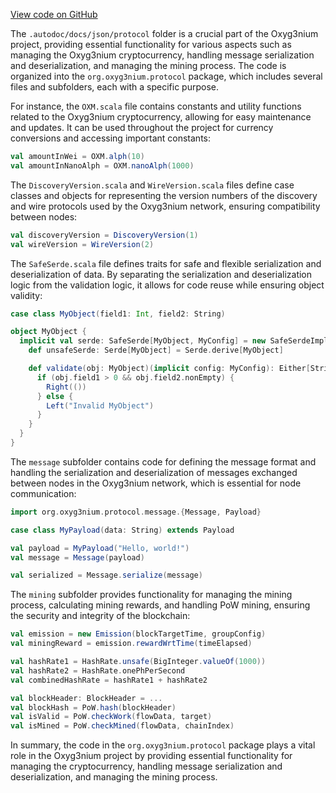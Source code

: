 [View code on GitHub](https://github.com/oxyg3nium/oxyg3nium/.autodoc/docs/json/protocol)

The `.autodoc/docs/json/protocol` folder is a crucial part of the Oxyg3nium project, providing essential functionality for various aspects such as managing the Oxyg3nium cryptocurrency, handling message serialization and deserialization, and managing the mining process. The code is organized into the `org.oxyg3nium.protocol` package, which includes several files and subfolders, each with a specific purpose.

For instance, the `OXM.scala` file contains constants and utility functions related to the Oxyg3nium cryptocurrency, allowing for easy maintenance and updates. It can be used throughout the project for currency conversions and accessing important constants:

```scala
val amountInWei = OXM.alph(10)
val amountInNanoAlph = OXM.nanoAlph(1000)
```

The `DiscoveryVersion.scala` and `WireVersion.scala` files define case classes and objects for representing the version numbers of the discovery and wire protocols used by the Oxyg3nium network, ensuring compatibility between nodes:

```scala
val discoveryVersion = DiscoveryVersion(1)
val wireVersion = WireVersion(2)
```

The `SafeSerde.scala` file defines traits for safe and flexible serialization and deserialization of data. By separating the serialization and deserialization logic from the validation logic, it allows for code reuse while ensuring object validity:

```scala
case class MyObject(field1: Int, field2: String)

object MyObject {
  implicit val serde: SafeSerde[MyObject, MyConfig] = new SafeSerdeImpl[MyObject, MyConfig] {
    def unsafeSerde: Serde[MyObject] = Serde.derive[MyObject]

    def validate(obj: MyObject)(implicit config: MyConfig): Either[String, Unit] = {
      if (obj.field1 > 0 && obj.field2.nonEmpty) {
        Right(())
      } else {
        Left("Invalid MyObject")
      }
    }
  }
}
```

The `message` subfolder contains code for defining the message format and handling the serialization and deserialization of messages exchanged between nodes in the Oxyg3nium network, which is essential for node communication:

```scala
import org.oxyg3nium.protocol.message.{Message, Payload}

case class MyPayload(data: String) extends Payload

val payload = MyPayload("Hello, world!")
val message = Message(payload)

val serialized = Message.serialize(message)
```

The `mining` subfolder provides functionality for managing the mining process, calculating mining rewards, and handling PoW mining, ensuring the security and integrity of the blockchain:

```scala
val emission = new Emission(blockTargetTime, groupConfig)
val miningReward = emission.rewardWrtTime(timeElapsed)

val hashRate1 = HashRate.unsafe(BigInteger.valueOf(1000))
val hashRate2 = HashRate.onePhPerSecond
val combinedHashRate = hashRate1 + hashRate2

val blockHeader: BlockHeader = ...
val blockHash = PoW.hash(blockHeader)
val isValid = PoW.checkWork(flowData, target)
val isMined = PoW.checkMined(flowData, chainIndex)
```

In summary, the code in the `org.oxyg3nium.protocol` package plays a vital role in the Oxyg3nium project by providing essential functionality for managing the cryptocurrency, handling message serialization and deserialization, and managing the mining process.
